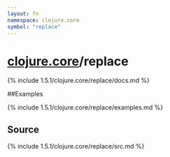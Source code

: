 ```yaml
---
layout: fn
namespace: clojure.core
symbol: "replace"
---
```


# [clojure.core](../)/replace

{% include 1.5.1/clojure.core/replace/docs.md %}

##Examples

{% include 1.5.1/clojure.core/replace/examples.md %}
## Source
{% include 1.5.1/clojure.core/replace/src.md %}

